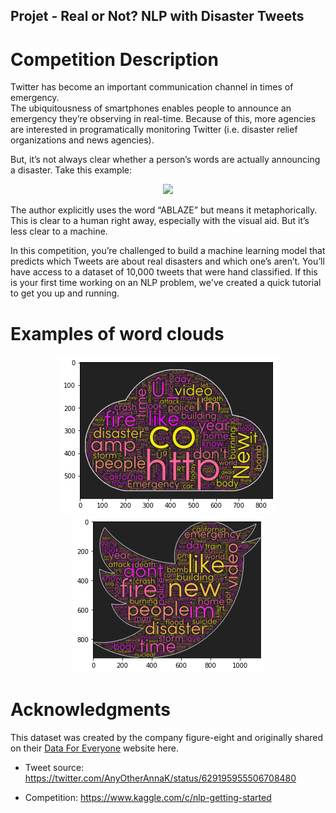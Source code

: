 ## Projet - Real or Not? NLP with Disaster Tweets

# Competition Description

Twitter has become an important communication channel in times of emergency.</br>
The ubiquitousness of smartphones enables people to announce an emergency they’re observing in real-time. Because of this, more agencies are interested in programatically monitoring Twitter (i.e. disaster relief organizations and news agencies).</br>

But, it’s not always clear whether a person’s words are actually announcing a disaster. Take this example:

<p align="center">
  <img src="https://storage.googleapis.com/kaggle-media/competitions/tweet_screenshot.png">
</p>

The author explicitly uses the word “ABLAZE” but means it metaphorically. This is clear to a human right away, especially with the visual aid. But it’s less clear to a machine.</br>

In this competition, you’re challenged to build a machine learning model that predicts which Tweets are about real disasters and which one’s aren’t. You’ll have access to a dataset of 10,000 tweets that were hand classified. If this is your first time working on an NLP problem, we've created a quick tutorial to get you up and running.</br>

# Examples of word clouds

<p align="center">
  <img src="https://raw.githubusercontent.com/ZoziLaMalice/Disaster_Or_Not_Twitter_NLP/master/cloud_without_cleaning.png">
  <img src="https://raw.githubusercontent.com/ZoziLaMalice/Disaster_Or_Not_Twitter_NLP/master/cloud_after_cleaning.png">
</p>


# Acknowledgments

This dataset was created by the company figure-eight and originally shared on their [Data For Everyone](https://appen.com/resources/datasets/) website here.</br>

* Tweet source: https://twitter.com/AnyOtherAnnaK/status/629195955506708480

* Competition: https://www.kaggle.com/c/nlp-getting-started
